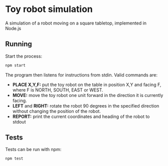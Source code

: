# Toy robot simulation

A simulation of a robot moving on a square tabletop, implemented in Node.js

## Running

Start the process:

```bash
npm start
```

The program then listens for instructions from stdin. Valid commands are:

- **PLACE X,Y,F:** put the toy robot on the table in position X,Y and facing F, where F is NORTH,
  SOUTH, EAST or WEST.
- **MOVE:** move the toy robot one unit forward in the direction it is
  currently facing.
- **LEFT** and **RIGHT:** rotate the robot 90 degrees in the specified direction
  without changing the position of the robot.
- **REPORT:** print the current coordinates and heading of the robot to stdout


## Tests

Tests can be run with npm:
```bash
npm test
```